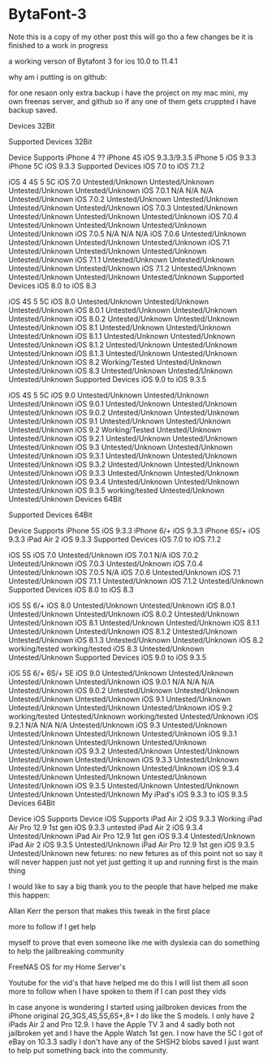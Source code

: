 # BytaFont-3

Note this is a copy of my other post this will go tho a few changes be it is finished to a work in progress

a working verson of Bytafont 3 for ios 10.0 to 11.4.1

why am i putting is on github:

for one resaon only extra backup i have the project on my mac mini, my own freenas server, and github so if any one of them gets cruppted i have backup saved.

Devices 32Bit

Supported Devices 32Bit

Device	Supports
iPhone 4	??
iPhone 4S	iOS 9.3.3/9.3.5
iPhone 5	iOS 9.3.3
iPhone 5C	iOS 9.3.3
Supported Devices iOS 7.0 to iOS 7.1.2

iOS	4	4S	5	5C
iOS 7.0	Untested/Unknown	Untested/Unknown	Untested/Unknown	Untested/Unknown
iOS 7.0.1	N/A	N/A	N/A	Untested/Unknown
iOS 7.0.2	Untested/Unknown	Untested/Unknown	Untested/Unknown	Untested/Unknown
iOS 7.0.3	Untested/Unknown	Untested/Unknown	Untested/Unknown	Untested/Unknown
iOS 7.0.4	Untested/Unknown	Untested/Unknown	Untested/Unknown	Untested/Unknown
iOS 7.0.5	N/A	N/A	N/A	
iOS 7.0.6	Untested/Unknown	Untested/Unknown	Untested/Unknown	Untested/Unknown
iOS 7.1	Untested/Unknown	Untested/Unknown	Untested/Unknown	Untested/Unknown
iOS 7.1.1	Untested/Unknown	Untested/Unknown	Untested/Unknown	Untested/Unknown
iOS 7.1.2	Untested/Unknown	Untested/Unknown	Untested/Unknown	Untested/Unknown
Supported Devices iOS 8.0 to iOS 8.3

iOS	4S	5	5C
iOS 8.0	Untested/Unknown	Untested/Unknown	Untested/Unknown
iOS 8.0.1	Untested/Unknown	Untested/Unknown	Untested/Unknown
iOS 8.0.2	Untested/Unknown	Untested/Unknown	Untested/Unknown
iOS 8.1	Untested/Unknown	Untested/Unknown	Untested/Unknown
iOS 8.1.1	Untested/Unknown	Untested/Unknown	Untested/Unknown
iOS 8.1.2	Untested/Unknown	Untested/Unknown	Untested/Unknown
iOS 8.1.3	Untested/Unknown	Untested/Unknown	Untested/Unknown
iOS 8.2	Working/Tested	Untested/Unknown	Untested/Unknown
iOS 8.3	Untested/Unknown	Untested/Unknown	Untested/Unknown
Supported Devices iOS 9.0 to iOS 9.3.5

iOS	4S	5	5C
iOS 9.0	Untested/Unknown	Untested/Unknown	Untested/Unknown
iOS 9.0.1	Untested/Unknown	Untested/Unknown	Untested/Unknown
iOS 9.0.2	Untested/Unknown	Untested/Unknown	Untested/Unknown
iOS 9.1	Untested/Unknown	Untested/Unknown	Untested/Unknown
iOS 9.2	Working/Tested	Untested/Unknown	Untested/Unknown
iOS 9.2.1	Untested/Unknown	Untested/Unknown	Untested/Unknown
iOS 9.3	Untested/Unknown	Untested/Unknown	Untested/Unknown
iOS 9.3.1	Untested/Unknown	Untested/Unknown	Untested/Unknown
iOS 9.3.2	Untested/Unknown	Untested/Unknown	Untested/Unknown
iOS 9.3.3	Untested/Unknown	Untested/Unknown	Untested/Unknown
iOS 9.3.4	Untested/Unknown	Untested/Unknown	Untested/Unknown
iOS 9.3.5	working/tested	Untested/Unknown	Untested/Unknown
Devices 64Bit

Supported Devices 64Bit

Device	Supports
iPhone 5S	iOS 9.3.3
iPhone 6/+	iOS 9.3.3
iPhone 6S/+	iOS 9.3.3
iPad Air 2	iOS 9.3.3
Supported Devices iOS 7.0 to iOS 7.1.2

iOS	5S
iOS 7.0	Untested/Unknown
iOS 7.0.1	N/A
iOS 7.0.2	Untested/Unknown
iOS 7.0.3	Untested/Unknown
iOS 7.0.4	Untested/Unknown
iOS 7.0.5	N/A
iOS 7.0.6	Untested/Unknown
iOS 7.1	Untested/Unknown
iOS 7.1.1	Untested/Unknown
iOS 7.1.2	Untested/Unknown
Supported Devices iOS 8.0 to iOS 8.3

iOS	5S	6/+
iOS 8.0	Untested/Unknown	Untested/Unknown
iOS 8.0.1	Untested/Unknown	Untested/Unknown
iOS 8.0.2	Untested/Unknown	Untested/Unknown
iOS 8.1	Untested/Unknown	Untested/Unknown
iOS 8.1.1	Untested/Unknown	Untested/Unknown
iOS 8.1.2	Untested/Unknown	Untested/Unknown
iOS 8.1.3	Untested/Unknown	Untested/Unknown
iOS 8.2	working/tested	working/tested
iOS 8.3	Untested/Unknown	Untested/Unknown
Supported Devices iOS 9.0 to iOS 9.3.5

iOS	5S	6/+	6S/+	SE
iOS 9.0	Untested/Unknown	Untested/Unknown	Untested/Unknown	Untested/Unknown
iOS 9.0.1	N/A	N/A	N/A	Untested/Unknown
iOS 9.0.2	Untested/Unknown	Untested/Unknown	Untested/Unknown	Untested/Unknown
iOS 9.1	Untested/Unknown	Untested/Unknown	Untested/Unknown	Untested/Unknown
iOS 9.2	working/tested	Untested/Unknown	working/tested	Untested/Unknown
iOS 9.2.1	N/A	N/A	N/A	Untested/Unknown
iOS 9.3	Untested/Unknown	Untested/Unknown	Untested/Unknown	Untested/Unknown
iOS 9.3.1	Untested/Unknown	Untested/Unknown	Untested/Unknown	Untested/Unknown
iOS 9.3.2	Untested/Unknown	Untested/Unknown	Untested/Unknown	Untested/Unknown
iOS 9.3.3	Untested/Unknown	Untested/Unknown	Untested/Unknown	Untested/Unknown
iOS 9.3.4	Untested/Unknown	Untested/Unknown	Untested/Unknown	Untested/Unknown
iOS 9.3.5	Untested/Unknown	Untested/Unknown	Untested/Unknown	Untested/Unknown
My iPad's iOS 9.3.3 to iOS 9.3.5 Devices 64Bit

Device	iOS	Supports		Device	iOS	Supports
iPad Air 2	iOS 9.3.3	Working		iPad Air Pro 12.9 1st gen	iOS 9.3.3	untested
iPad Air 2	iOS 9.3.4	Untested/Unknown		iPad Air Pro 12.9 1st gen	iOS 9.3.4	Untested/Unknown
iPad Air 2	iOS 9.3.5	Untested/Unknown		iPad Air Pro 12.9 1st gen	iOS 9.3.5	Untested/Unknown
new fetures: no new fetures as of this point not so say it will never happen just not yet just getting it up and running first is the main thing

I would like to say a big thank you to the people that have helped me make this happen:

Allan Kerr the person that makes this tweak in the first place

more to follow if I get help

myself to prove that even someone like me with dyslexia can do something to help the jailbreaking community

FreeNAS OS for my Home Server's

Youtube for the vid's that have helped me do this I will list them all soon more to follow when I have spoken to them if I can post they vids

In case anyone is wondering I started using jailbroken devices from the iPhone original 2G,3GS,4S,5S,6S+,8+ I do like the S models. I only have 2 iPads Air 2 and Pro 12.9. I have the Apple TV 3 and 4 sadly both not jailbroken yet and I have the Apple Watch 1st gen. I now have the 5C I got of eBay on 10.3.3 sadly I don't have any of the SHSH2 blobs saved I just want to help put something back into the community.
